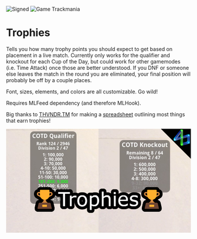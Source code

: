![Signed](https://img.shields.io/badge/Signed-No-FF3333)
![Game Trackmania](https://img.shields.io/badge/Game-Trackmania-blue)

# Trophies

Tells you how many trophy points you should expect to get based on placement in a live match. Currently only works for the qualifier and knockout for each Cup of the Day, but could work for other gamemodes (i.e. Time Attack) once those are better understood. If you DNF or someone else leaves the match in the round you are eliminated, your final position will probably be off by a couple places.

Font, sizes, elements, and colors are all customizable. Go wild!

Requires MLFeed dependency (and therefore MLHook).

Big thanks to [THVNDR.TM](https://trackmania.io/#/player/2d05f1e4-064c-4b9f-99e8-fb28e6b658e8) for making a [spreadsheet](https://docs.google.com/spreadsheets/d/1LVioXnVeLPqwEi09SagfvXV5wZlyLS_nlimYYY4cvQM/htmlview#) outlining most things that earn trophies!

<!-- ![Signed](https://img.shields.io/badge/Signed-Yes-00AA00) -->
<!-- ![Signed](https://img.shields.io/badge/Signed-School_Mode-CC1199) -->
<!-- ![Number of downloads](https://img.shields.io/badge/dynamic/json?query=downloads&url=https%3A%2F%2Fopenplanet.dev%2Fapi%2Fplugin%2F511&label=Downloads&color=purple) -->
<!-- ![Version](https://img.shields.io/badge/dynamic/json?query=version&url=https%3A%2F%2Fopenplanet.dev%2Fapi%2Fplugin%2F511&label=Version&color=red) -->
<!-- ![Game Maniaplanet](https://img.shields.io/badge/Game-Maniaplanet_4-blue) -->
<!-- ![Game Turbo](https://img.shields.io/badge/Game-Turbo-blue) -->

![image](images/trophies.png)